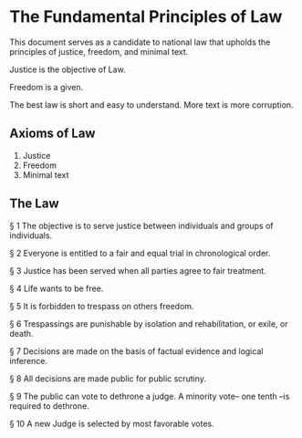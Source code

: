 # The Fundamental Principles of Law

This document serves as a candidate to national law that upholds the principles of justice, freedom, and minimal text.

Justice is the objective of Law.

Freedom is a given.

The best law is short and easy to understand. More text is more corruption.

## Axioms of Law
1. Justice
2. Freedom
3. Minimal text

## The Law
§ 1
The objective is to serve justice between individuals and groups of individuals.

§ 2 
Everyone is entitled to a fair and equal trial in chronological order.

§ 3
Justice has been served when all parties agree to fair treatment.

§ 4
Life wants to be free.

§ 5
It is forbidden to trespass on others freedom.

§ 6
Trespassings are punishable by isolation and rehabilitation, or exile, or death.

§ 7
Decisions are made on the basis of factual evidence and logical inference.

§ 8
All decisions are made public for public scrutiny.

§ 9
The public can vote to dethrone a judge. A minority vote– one tenth –is required to dethrone.

§ 10
A new Judge is selected by most favorable votes.
